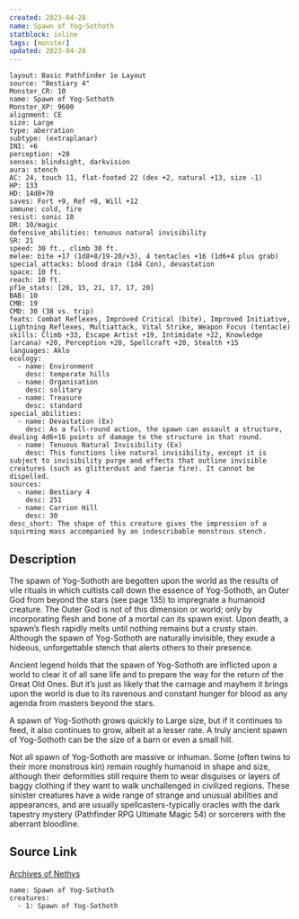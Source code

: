 ```yaml
---
created: 2023-04-28
name: Spawn of Yog-Sothoth
statblock: inline
tags: [monster]
updated: 2023-04-28
---
```

```statblock
layout: Basic Pathfinder 1e Layout
source: "Bestiary 4"
Monster_CR: 10
name: Spawn of Yog-Sothoth
Monster_XP: 9600
alignment: CE
size: Large
type: aberration
subtype: (extraplanar)
INI: +6
perception: +20
senses: blindsight, darkvision
aura: stench
AC: 24, touch 11, flat-footed 22 (dex +2, natural +13, size -1)
HP: 133
HD: 14d8+70
saves: Fort +9, Ref +8, Will +12
immune: cold, fire
resist: sonic 10
DR: 10/magic
defensive_abilities: tenuous natural invisibility
SR: 21
speed: 30 ft., climb 30 ft.
melee: bite +17 (1d8+8/19-20/×3), 4 tentacles +16 (1d6+4 plus grab)
special_attacks: blood drain (1d4 Con), devastation
space: 10 ft.
reach: 10 ft.
pf1e_stats: [26, 15, 21, 17, 17, 20]
BAB: 10
CMB: 19
CMD: 30 (38 vs. trip)
feats: Combat Reflexes, Improved Critical (bite), Improved Initiative, Lightning Reflexes, Multiattack, Vital Strike, Weapon Focus (tentacle)
skills: Climb +33, Escape Artist +19, Intimidate +22, Knowledge (arcana) +20, Perception +20, Spellcraft +20, Stealth +15
languages: Aklo
ecology:
  - name: Environment
    desc: temperate hills
  - name: Organisation
    desc: solitary
  - name: Treasure
    desc: standard
special_abilities:
  - name: Devastation (Ex)
    desc: As a full-round action, the spawn can assault a structure, dealing 4d6+16 points of damage to the structure in that round.
  - name: Tenuous Natural Invisibility (Ex)
    desc: This functions like natural invisibility, except it is subject to invisibility purge and effects that outline invisible creatures (such as glitterdust and faerie fire). It cannot be dispelled.
sources:
  - name: Bestiary 4
    desc: 251
  - name: Carrion Hill
    desc: 30
desc_short: The shape of this creature gives the impression of a squirming mass accompanied by an indescribable monstrous stench.
```
## Description
The spawn of Yog-Sothoth are begotten upon the world as the results of vile rituals in which cultists call down the essence of Yog-Sothoth, an Outer God from beyond the stars (see page 135) to impregnate a humanoid creature. The Outer God is not of this dimension or world; only by incorporating flesh and bone of a mortal can its spawn exist. Upon death, a spawn’s flesh rapidly melts until nothing remains but a crusty stain. Although the spawn of Yog-Sothoth are naturally invisible, they exude a hideous, unforgettable stench that alerts others to their presence.

Ancient legend holds that the spawn of Yog-Sothoth are inflicted upon a world to clear it of all sane life and to prepare the way for the return of the Great Old Ones. But it’s just as likely that the carnage and mayhem it brings upon the world is due to its ravenous and constant hunger for blood as any agenda from masters beyond the stars.

A spawn of Yog-Sothoth grows quickly to Large size, but if it continues to feed, it also continues to grow, albeit at a lesser rate. A truly ancient spawn of Yog-Sothoth can be the size of a barn or even a small hill.

Not all spawn of Yog-Sothoth are massive or inhuman. Some (often twins to their more monstrous kin) remain roughly humanoid in shape and size, although their deformities still require them to wear disguises or layers of baggy clothing if they want to walk unchallenged in civilized regions. These sinister creatures have a wide range of strange and unusual abilities and appearances, and are usually spellcasters-typically oracles with the dark tapestry mystery (Pathfinder RPG Ultimate Magic 54) or sorcerers with the aberrant bloodline.
## Source Link
[Archives of Nethys](https://aonprd.com/MonsterDisplay.aspx?ItemName=Spawn%20of%20Yog-Sothoth)
```encounter-table
name: Spawn of Yog-Sothoth
creatures:
  - 1: Spawn of Yog-Sothoth
```
